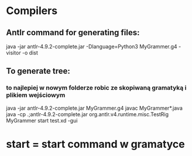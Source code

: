 # Compilers

## Antlr command for generating files:

java -jar antlr-4.9.2-complete.jar -Dlanguage=Python3 MyGrammer.g4 -visitor -o dist

## To generate tree:

### to najlepiej w nowym folderze robic ze skopiwaną gramatyką i plikiem wejściowym

java -jar antlr-4.9.2-complete.jar MyGrammer.g4
javac  MyGrammer*.java 
java -cp .;antlr-4.9.2-complete.jar org.antlr.v4.runtime.misc.TestRig MyGrammer start test.xd -gui

# start = start command w gramatyce